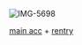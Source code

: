 ![IMG-5698](https://github.com/user-attachments/assets/0f8299fa-4502-4ceb-a204-9b1eea86eda5)



 [main acc](https://github.com/R0TTENN)  +  [rentry](https://rentry.co/SEV7NN)
